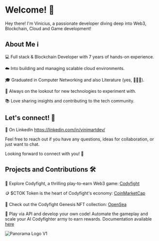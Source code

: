 # Welcome! 👋

Hey there! I'm Vinicius, a passionate developer diving deep into Web3, Blockchain, Cloud and Game development!

## About Me ℹ️

💻 Full stack & Blockchain Developer with 7 years of hands-on experience.

☁️ Into building and managing scalable cloud environments.

🎓 Graduated in Computer Networking and also Literature (yes, 🤷🏻‍♂️).

🌱 Always on the lookout for new technologies to experiment with.

📚 Love sharing insights and contributing to the tech community.

## Let's connect! 🤝

💼 On LinkedIn https://linkedin.com/in/vinimartdev/

Feel free to reach out if you have any questions, ideas for collaboration, or just want to chat. 

Looking forward to connect with you! 🤠

## Projects and Contributions 🛠️

👾 Explore Codyfight, a thrilling play-to-earn Web3 game: [Codyfight](https://codyfight.com)

🪙 $CTOK Token is the heart of Codyfight's economy: [CoinMarketCap](https://coinmarketcap.com/currencies/codyfight)

🌟 Check out the Codyfight Genesis NFT collection: [OpenSea](https://opensea.io/collection/codyfighter-genesis)

🔗 Play via API and develop your own code! Automate the gameplay and scale your AI Codyfighter army to earn rewards. Documentation available [here](https://codyfight.com/api-doc)

![Panorama Logo V1](https://github.com/Vinimart/Vinimart/assets/47956560/539ddc14-55f1-4f61-bd50-37f458fd3344)

